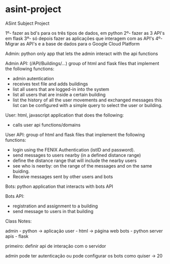 # asint-project
ASint Subject Project

1º- fazer as bd's para os três tipos de dados, em python
2º- fazer as 3 API's em flask
3º- só depois fazer as aplicações que interagem com as API's
4º- Migrar as API's e a base de dados para o Google Cloud Platform


Admin:
    python only app that lets the admin interact with the api functions

Admin API: (/API/Buildings/...)
    group of html and flask files that implement the following functions:

- admin autentication
- receives text file and adds buildings
- list all users that are logged-in into the system
- list all users that are inside a certain building
- list the history of all the user movements and exchanged messages this list can be configured
with a simple query to select the user or building.

User: 
    html, javascript application that does the following:

- calls user api functions/domains

User API: 
    group of html and flask files that implement the following functions:

- login using the FENIX Authentication (istID and password).
- send messages to users nearby (in a defined distance range)
- define the distance range that will include the nearby users
- see who is neerby: on the range of the messages and on the same buiding.
- Receive messages sent by other users and bots


Bots:
    python application that interacts with bots API

Bots API:

- registration and assignment to a building
- send message to users in that building


Class Notes:

admin - python -> aplicação 
user - html -> página web
bots - python
server apis - flask

primeiro: definir api de interação com o servidor

admin pode ter autenticação ou pode configurar os bots como quiser -> 20

